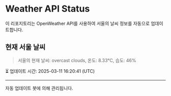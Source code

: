 
# Weather API Status

이 리포지토리는 OpenWeather API를 사용하여 서울의 날씨 정보를 자동으로 업데이트합니다.

## 현재 서울 날씨
> 서울의 현재 날씨: overcast clouds, 온도: 8.33°C, 습도: 46%

⏳ 업데이트 시간: 2025-03-11 16:20:41 (UTC)

---
자동 업데이트 봇에 의해 관리됩니다.
